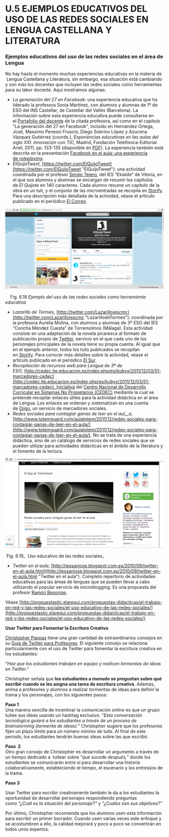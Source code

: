 # U.5 EJEMPLOS EDUCATIVOS DEL USO DE LAS REDES SOCIALES EN LENGUA CASTELLANA Y LITERATURA

### Ejemplos educativos del uso de las redes sociales en el área de Lengua

No hay hasta el momento muchas experiencias educativas en la materia de  Lengua Castellana y Literatura, sin embargo, esa situación está cambiando y son más los docentes que incluyen las redes sociales como herramientas para su labor docente. Aquí mostramos algunas:

*   _La generación del 27 en Facebook_: una experiencia educativa que ha liderado la profesora Sonia Martínez, con alumnos y alumnas de 1º de ESO del INS Castellar, de Castellar del Vallès (Barcelona). La información sobre esta experiencia educativa puede consultarse en el [Portafolio del docente](http://primerportafolio.blogspot.com.es/ "Portafolio del docente") de la citada profesora, así como en el capítulo “La generación del 27 en Facebook”, incluido en Hernández Ortega, José, Massimo Penessi Fruscio, Diego Sobrino López y Azucena Vázquez Gutiérrez (coords.), _Experiencias educativas en las aulas del siglo XXI. Innovación con TIC_, Madrid, Fundación Telefónica-Editorial Ariel, 2011, pp. 133-135 (disponible en [PDF](http://ciberespiral.org/attachments/225_Experiencias_educativas20.pdf "Experiencias educativas en las aulas del siglo XXI. Innovación con TIC")). La experiencia también está descrita en la presentación [Facebook en el aula: una experiencia de _roleplaying_](http://www.slideshare.net/sonia_ser/facebook-en-el-aula "Facebook en el aula: una experiencia de roleplaying").
*   _ElQuijoTweet_, [https://twitter.com/ElQuijoTweet](https://twitter.com/ElQuijoTweet "ElQuijoTweet"): una actividad coordinada por el profesor [Sergio Tejero](https://twitter.com/sergiotejero/ "Sergio Tejero"), del IES “Ekialde” de Vitoria, en el que sus alumnos y alumnas se encargan de resumir los capítulos de _El Quijote_ en 140 caracteres. Cada alumno resume un capítulo de la obra en un tuit, y el conjunto de las microentradas se recopila en [Storify](http://storify.com/ElQuijoTweet/ "ElQuijoTweet - Storify"). Para una descripción más detallada de la actividad, véase el artículo publicado en el periódico [El Correo](http://www.elcorreo.com/alava/v/20130119/alava/quijotweet-mancha-20130119.html "El 'QuijoTweet' de La Mancha").


![Actividad con El Quijote en Twitter](img/twquij.png "Actividad con El Quijote en Twitter")


    Fig. 6.18 _Ejemplo del uso de las redes sociales como herramienta educativa_

*   _Lazarillo de Tormes_, [http://twitter.com/Lazarilloiescmc](http://twitter.com/Lazarilloiescmc "LazarillodeTormes"): coordinada por la profesora Aurelia Molina, con alumnos y alumnas de 3º ESO del IES “Concha Méndez Cuesta” de Torremolinos (Málaga). Esta actividad consiste en una adaptación de la novela picaresca al formato de publicación propio de [Twitter](http://twitter.com/ "Twitter"), servicio en el que cada uno de los personajes principales de la novela tiene su propia cuenta. Al igual que en el ejemplo anterior, todos los tuits publicados se recopilan en [Storify](http://storify.com/Lazarilloiescmc/lazarillo-de-tormes "Lazarillo de Tormes - Storify"). Para conocer más detalles sobre la actividad, véase el artículo publicado en el periódico [El Sur](http://www.diariosur.es/v/20120428/malaga/lazarillo-cabe-tweets-20120428.html "El Lazarillo cabe en 104 'tweets'").
*   _Recopilación de recursos web para Lengua de 3º de ESO_, [http://cedec.ite.educacion.es/index.php/es/kubyx/2011/12/03/51-marcadores-cedec](http://cedec.ite.educacion.es/index.php/es/kubyx/2011/12/03/51-marcadores-cedec). Iniciativa del [Centro Nacional de Desarrollo Curricular en Sistemas No Propietarios (CEDEC)](http://cedec.ite.educacion.es/ "Centro Nacional de Desarrollo Curricular en Sistemas No Propietarios (CEDEC)") mediante la cual se pretende recopilar enlaces útiles para la actividad didáctica en el área de Lengua. Los enlaces se ordenan y sistematizan en una cuenta de [Diigo](http://www.diigo.com/list/canal_cedec/lengua-castellana-y-literatura-3-de-eso "CeDeC Centro Nacional de desarrollo curricular's List: Lengua Castellana y Literatura en la E.S.O."), un servicio de marcadores sociales.
*   _Redes sociales para contagiar ganas de leer en el_ _aul__a_,[http://www.totemguard.com/aulatotem/2011/12/redes-sociales-para-contagiar-ganas-de-leer-en-el-aula/](http://www.totemguard.com/aulatotem/2011/12/redes-sociales-para-contagiar-ganas-de-leer-en-el-aula/). No se trata de una experiencia didáctica, sino de un catálogo de servicios de redes sociales que se pueden utilizar para actividades didácticas en el ámbito de la literatura y el fomento de la lectura.


![Uso educativo de las redes sociales](img/tw9.png "Uso educativo de las redes sociales")


 Fig. 6.19_  Uso educativo de las redes sociales_

*   _Twitter en el aula_, [http://iessanjose.blogspot.com.es/2010/09/twitter-en-el-aula.html](http://iessanjose.blogspot.com.es/2010/09/twitter-en-el-aula.html "Twitter en el aula"). Completo repertorio de actividades educativas para las áreas de lenguas que se pueden llevar a cabo utilizando el popular servicio de microblogging. Es una propuesta del profesor [Ramón Besonias](http://lamiradaperpleja.blogspot.com.es/ "Ramón Besonias").

Véase [http://propuestastic.elarequi.com/propuestas-didacticas/el-trabajo-en-red-y-las-redes-sociales/el-uso-educativo-de-las-redes-sociales/](http://propuestastic.elarequi.com/propuestas-didacticas/el-trabajo-en-red-y-las-redes-sociales/el-uso-educativo-de-las-redes-sociales/)

**Usar Twitter para Fomentar la Escritura Creativa**

[Christopher Pappas](http://elearningindustry.com/bloggers/christopher-pappas "eLearning Industry") tiene una gran cantidad de extraordinarios consejos en su [Guía de Twitter para Profesores](http://elearningindustry.com/the-twitter-guide-for-teachers). El siguiente consejo se relaciona particularmente con el uso de Twitter para fomentar la escritura creativa en los estudiantes:

“_Haz que los estudiantes trabajen en equipo y realicen tormentas de ideas en Twitter._“

Christopher señala que **los estudiantes a menudo se preguntan sobre qué escribir cuando se les asigna una tarea de escritura creativa**. Además, anima a profesores y alumnos a realizar tormentas de ideas para definir la trama y los personajes, con los siguientes pasos:

**Paso 1**  
Una manera sencilla de incentivar la comunicación _online_ es que un grupo tuitee sus ideas usando un hashtag exclusivo. “_Esta conversación tecnológica guiará a los estudiantes a través de un proceso de brainstorming (tormenta de ideas)._” Christopher sugiere que los profesores fijen un plazo límite para un número mínimo de tuits. Al final de este periodo, los estudiantes tendrán buenas ideas sobre las que escribir.

**Paso  2**  
Otro gran consejo de Christopher es desarrollar un argumento a través de un tiempo dedicado a  tuitear sobre “_qué sucede después,_” donde los estudiantes se comunicarán entre sí para desarrollar una historia colaborativamente, estableciendo el tiempo, el escenario y los entresijos de la trama.

**Paso 3**

Usar Twitter para escribir creativamente también le da a los estudiantes la oportunidad de desarrollar personajes respondiendo preguntas como _“¿Cuál es la situación del personaje?”_ y _“¿Cuáles son sus objetivos?”_

Por último, Christopher recomienda que los alumnos usen esta información para escribir un primer borrador. Cuando usen varias veces este enfoque y se acostumbren a ello, la calidad mejorará y poco a poco se convertirán en todos unos expertos.

